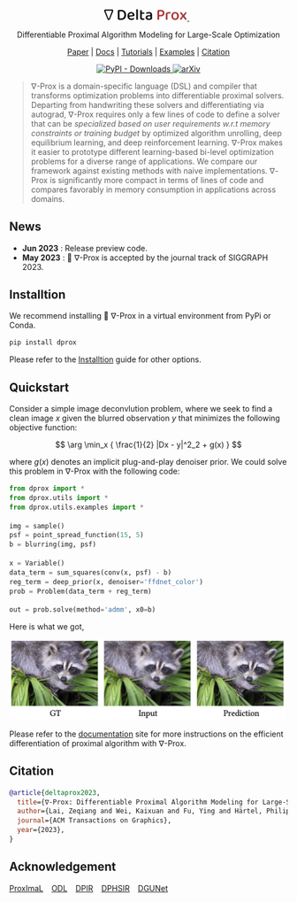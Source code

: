 <p align="center">
<a href="https://light.princeton.edu/publication/delta_prox/">
    <img src="docs/source/_static/logo.svg" alt="" width="30%">
<!--     <img src="https://github.com/princeton-computational-imaging/Delta-Prox/assets/26198430/9c4d10a2-7d15-4f25-83b7-c94b442a8347" alt="" width="30%"> -->
    </a> &ensp; 
</p>



<p align="center">
Differentiable Proximal Algorithm Modeling for Large-Scale Optimization
</p>

<p align="center">
<!-- <a href="">Project Page</a> | -->
<a href="#">Paper</a> |
<a href="https://deltaprox.readthedocs.io/">Docs</a> |
<a href="https://github.com/Zeqiang-Lai/DeltaProx/tree/master/tutorials">Tutorials</a> |
<a href="https://github.com/Zeqiang-Lai/DeltaProx/tree/master/examples">Examples</a> |
<a href="https://github.com/Zeqiang-Lai/DeltaProx#citation">Citation</a> 
</p>

<p align="center">
    <a href="[https://pypi.org/project/dprox/](https://pypi.org/project/dprox/)">
        <img alt="PyPI - Downloads" src="https://img.shields.io/pypi/v/dprox">
    </a>
    <a href="[https://pypi.org/project/auto-gptq/](https://arxiv.org/abs/2207.02849)">
        <img alt="arXiv" src="https://img.shields.io/badge/arXiv-2207.02489-b31b1b.svg">
    </a>
</p>

<!-- <a href="https://pypi.org/project/dprox/">![Version](https://img.shields.io/pypi/v/dprox)</a> -->
<!-- <a href="https://arxiv.org/abs/2207.02849">![arXiv](https://img.shields.io/badge/arXiv-2207.02489-b31b1b.svg)</a> -->



> $\nabla$-Prox is a domain-specific language (DSL) and compiler that transforms optimization problems into differentiable proximal solvers. Departing from handwriting these solvers and differentiating via autograd, $\nabla$-Prox requires only a few lines of code to define a solver that can be *specialized based on user requirements w.r.t memory constraints or training budget* by optimized algorithm unrolling, deep equilibrium learning, and deep reinforcement learning. $\nabla$-Prox makes it easier to prototype different learning-based bi-level optimization problems for a diverse range of applications. We compare our framework against existing methods with naive implementations. $\nabla$-Prox is significantly more compact in terms of lines of code and compares favorably in memory consumption in applications across domains.

## News


- **Jun 2023** :  Release preview code.
- **May 2023** : 🎉 $\nabla$-Prox is accepted by the journal track of SIGGRAPH 2023.

## Installtion

We recommend installing 🍕 $\nabla$-Prox in a virtual environment from PyPi or Conda.

```bash
pip install dprox
```

Please refer to the [Installtion]() guide for other options.

## Quickstart

Consider a simple image deconvlution problem, where we seek to find a clean image $x$ given the blurred observation $y$ that minimizes the following objective function:

$$
\arg \min_x { \frac{1}{2} |Dx - y|^2_2 + g(x) }
$$

where $g(x)$ denotes an implicit plug-and-play denoiser prior. We could solve this problem in ∇-Prox with the following code: 

```python
from dprox import *
from dprox.utils import *
from dprox.utils.examples import *

img = sample()
psf = point_spread_function(15, 5)
b = blurring(img, psf)

x = Variable()
data_term = sum_squares(conv(x, psf) - b)
reg_term = deep_prior(x, denoiser='ffdnet_color')
prob = Problem(data_term + reg_term)

out = prob.solve(method='admm', x0=b)
```

Here is what we got,

<img src="docs/source/_static/example_deconv.png" width="500" />

Please refer to the [documentation]() site for more instructions on the efficient differentiation of proximal algorithm with ∇-Prox.

## Citation

```bibtex
@article{deltaprox2023,
  title={∇-Prox: Differentiable Proximal Algorithm Modeling for Large-Scale Optimization},
  author={Lai, Zeqiang and Wei, Kaixuan and Fu, Ying and Härtel, Philipp and Heide, Felix},
  journal={ACM Transactions on Graphics},
  year={2023},
}
```

## Acknowledgement

[ProxImaL](https://github.com/comp-imaging/ProxImaL) &ensp; [ODL](https://github.com/odlgroup/odl) &ensp; [DPIR](https://github.com/cszn/DPIR) &ensp; [DPHSIR](https://github.com/Zeqiang-Lai/DPHSIR) &ensp; [DGUNet](https://github.com/MC-E/Deep-Generalized-Unfolding-Networks-for-Image-Restoration)
